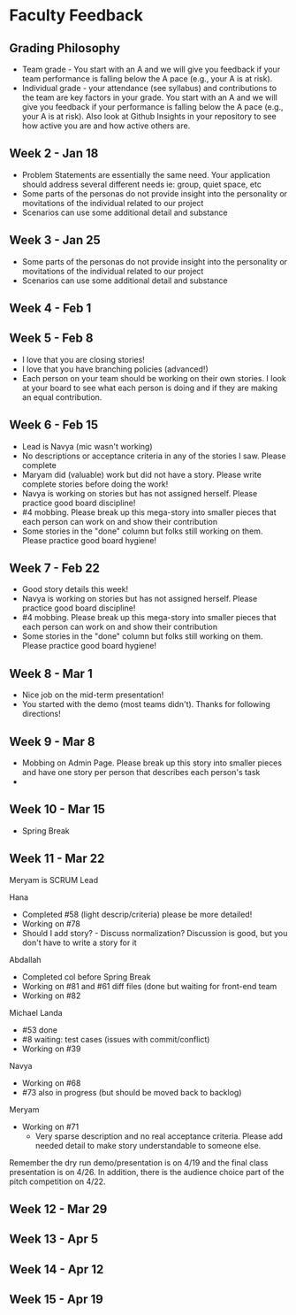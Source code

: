 # Faculty Feedback #

## Grading Philosophy ##
- Team grade - You start with an A and we will give you feedback if your team performance is falling below the A pace (e.g., your A is at risk).
- Individual grade - your attendance (see syllabus) and contributions to the team are key factors in your grade.  You start with an A and we will give you feedback if your performance is falling below the A pace (e.g., your A is at risk).  Also look at Github Insights in your repository to see how active you are and how active others are.

## Week 2 - Jan 18 ##

- Problem Statements are essentially the same need. Your application should address several different needs ie: group, quiet space, etc
- Some parts of the personas do not provide insight into the personality or movitations of the individual related to our project
- Scenarios can use some additional detail and substance

## Week 3 - Jan 25 ##

- Some parts of the personas do not provide insight into the personality or movitations of the individual related to our project
- Scenarios can use some additional detail and substance

## Week 4 - Feb 1 ##


## Week 5 - Feb 8 ##
 - I love that you are closing stories!
 - I love that you have branching policies (advanced!)
 - Each person on your team should be working on their own stories. I look at your board to see what each person is doing and if they are
making an equal contribution.
 
## Week 6 - Feb 15 ##
- Lead is Navya (mic wasn't working)
- No descriptions or acceptance criteria in any of the stories I saw. Please complete
- Maryam did (valuable) work but did not have a story.  Please write complete stories before doing the work!
- Navya is working on stories but has not assigned herself.  Please practice good board discipline!
- #4 mobbing. Please break up this mega-story into smaller pieces that each person can work on and show their contribution
- Some stories in the "done" column but folks still working on them. Please practice good board hygiene!

## Week 7 - Feb 22 ##
- Good story details this week! 
- Navya is working on stories but has not assigned herself.  Please practice good board discipline!
- #4 mobbing. Please break up this mega-story into smaller pieces that each person can work on and show their contribution
- Some stories in the "done" column but folks still working on them. Please practice good board hygiene!

## Week 8 - Mar 1 ##

-  Nice job on the mid-term presentation!
 - You started with the demo (most teams didn't). Thanks for following directions!

## Week 9 - Mar 8 ##
- Mobbing on Admin Page. Please break up this story into smaller pieces and have one story per person that describes each person's task
-
## Week 10 - Mar 15 ##
- Spring Break
## Week 11 - Mar 22 ##

Meryam is SCRUM Lead

Hana
- Completed #58 (light descrip/criteria) please be more detailed!
- Working on #78
- Should I add story?
		- Discuss normalization? Discussion is good, but you don't have to write a story for it

Abdallah
- Completed col before Spring Break
- Working on #81 and #61 diff files (done but waiting for front-end team
- Working on #82

Michael Landa
- #53 done
- #8 waiting: test cases (issues with commit/conflict)
- Working on #39

Navya
- Working on #68 
- #73 also in progress (but should be moved back to backlog)

Meryam
- Working on #71
   - Very sparse description and no real acceptance criteria. Please add needed detail to make story understandable to someone else.
			
Remember the dry run demo/presentation is on 4/19 and the final class presentation is on 4/26. In addition, there is the audience choice part of the pitch competition on 4/22.

## Week 12 - Mar 29 ##

## Week 13 - Apr 5 ##

## Week 14 - Apr 12 ##

## Week 15 - Apr 19 ##
